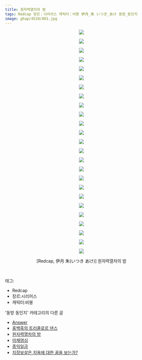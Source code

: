 ```yaml
---
title: 원자력열차의 밤
tags: Redcap 장르：시리어스 캐릭터：비봉 伊月_朱 いつき_あけ 동방_동인지
image: ghap/4528/001.jpg
---
```

<div class="article">
<p style="text-align: center; clear: none; float: none;"><img src="{{ site.nasurl }}/ghap/4528/001.jpg"/></p>
<p style="text-align: center; clear: none; float: none;"><img src="{{ site.nasurl }}/ghap/4528/002.jpg"/></p>
<p style="text-align: center; clear: none; float: none;"><img src="{{ site.nasurl }}/ghap/4528/003.jpg"/></p>
<p style="text-align: center; clear: none; float: none;"><img src="{{ site.nasurl }}/ghap/4528/004.jpg"/></p>
<p style="text-align: center; clear: none; float: none;"><img src="{{ site.nasurl }}/ghap/4528/005.jpg"/></p>
<p style="text-align: center; clear: none; float: none;"><img src="{{ site.nasurl }}/ghap/4528/006.jpg"/></p>
<p style="text-align: center; clear: none; float: none;"><img src="{{ site.nasurl }}/ghap/4528/007.jpg"/></p>
<p style="text-align: center; clear: none; float: none;"><img src="{{ site.nasurl }}/ghap/4528/008.jpg"/></p>
<p style="text-align: center; clear: none; float: none;"><img src="{{ site.nasurl }}/ghap/4528/009.jpg"/></p>
<p style="text-align: center; clear: none; float: none;"><img src="{{ site.nasurl }}/ghap/4528/010.jpg"/></p>
<p style="text-align: center; clear: none; float: none;"><img src="{{ site.nasurl }}/ghap/4528/011.jpg"/></p>
<p style="text-align: center; clear: none; float: none;"><img src="{{ site.nasurl }}/ghap/4528/012.jpg"/></p>
<p style="text-align: center; clear: none; float: none;"><img src="{{ site.nasurl }}/ghap/4528/013.jpg"/></p>
<p style="text-align: center; clear: none; float: none;"><img src="{{ site.nasurl }}/ghap/4528/014.jpg"/></p>
<p style="text-align: center; clear: none; float: none;"><img src="{{ site.nasurl }}/ghap/4528/015.jpg"/></p>
<p style="text-align: center; clear: none; float: none;"><img src="{{ site.nasurl }}/ghap/4528/016.jpg"/></p>
<p style="text-align: center; clear: none; float: none;"><img src="{{ site.nasurl }}/ghap/4528/017.jpg"/></p>
<p style="text-align: center; clear: none; float: none;"><img src="{{ site.nasurl }}/ghap/4528/018.jpg"/></p>
<p style="text-align: center; clear: none; float: none;"><img src="{{ site.nasurl }}/ghap/4528/019.jpg"/></p>
<p style="text-align: center; clear: none; float: none;"><img src="{{ site.nasurl }}/ghap/4528/020.jpg"/></p>
<p style="text-align: center; clear: none; float: none;"><img src="{{ site.nasurl }}/ghap/4528/021.jpg"/></p>
<p style="text-align: center; clear: none; float: none;"><img src="{{ site.nasurl }}/ghap/4528/022.jpg"/></p>
<p style="text-align: center; clear: none; float: none;"><img src="{{ site.nasurl }}/ghap/4528/023.jpg"/></p>
<p style="text-align: center; clear: none; float: none;"><img src="{{ site.nasurl }}/ghap/4528/024.jpg"/></p>
<p style="text-align: center; clear: none; float: none;"><img src="{{ site.nasurl }}/ghap/4528/025.jpg"/></p>
<p style="text-align: center; clear: none; float: none;">[Redcap, 伊月 朱(いつき あけ)] 원자력열차의 밤</p>
<p><br/></p>
</div><div class="tagTrail">
<p>태그: </p>
<ul>
<li>Redcap</li>
<li>장르:시리어스</li>
<li>캐릭터:비봉</li>
</ul>
</div><div class="another">
<p>'동방 동인지' 카테고리의 다른 글</p>
<ul>
<li><a href="/2018-07-18-ghap_4531">Answer</a></li>
<li><a href="/2018-07-18-ghap_4530">홍백흑의 트리콜로르 댄스</a></li>
<li><a href="/2018-07-17-ghap_4528">원자력열차의 밤</a></li>
<li><a href="/2018-07-16-ghap_4524">미채염심</a></li>
<li><a href="/2018-07-16-ghap_4523">종익일금</a></li>
<li><a href="/2018-07-16-ghap_4522">지장보살은 지옥에 대한 꿈을 보는가?</a></li>
</ul>
</div><div class="cb_module cb_fluid">
<div class="cb_wrt cb_profile">
</div><!-- commentList close -->
</div>